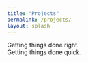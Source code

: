 ```yaml
---
title: "Projects"
permalink: /projects/
layout: splash
---
```


<!-- divs for the header page -->
<div id="right" class="side">
  <div class="title">
    Getting things done 
    <span id="fancy">right.</span>   
  </div>
</div>
<div id="left" class="side">
  <div class="title">
    Getting things done 
    <span id="fancy">quick.</span>   
  </div>
</div>

<script>
  const left = document.getElementById("left");

  const onMove = e => {
    const perc = e.clientX / window.innerWidth * 100;

    left.style.width = `${perc}%`;
  }

  document.onmousemove = e => onMove(e);
  document.ontouchmove = e => onMove(e.touches[0]);
</script>

<div style="padding-top: 110vh;">
Page under construction, check back later.

Look at the cool donut while you're here I guess, weee!

<pre id="donut" style="text-align: center;"></pre>
</div>
<!-- This is the code for the rotating donut -->
<script>
function multiplyMatrix(mat1, mat2) {
  // dimensions of matrices
  const dim1 = mat1.length;
  const dim2 = mat2[0].length;

  // check if matrix multiplication is possible
  if (mat1[0].length !== mat2.length) {
    console.error("Matrices cannot be multiplied");
    return null;
  }

  // create result matrix
  const result = new Array(dim1);
  for (let i = 0; i < dim1; i++) {
    result[i] = new Array(dim2).fill(0);
  }

  // multiply matrices
  for (let i = 0; i < dim1; i++) {
    for (let j = 0; j < dim2; j++) {
      for (let k = 0; k < mat1[0].length; k++) {
        result[i][j] += mat1[i][k] * mat2[k][j];
      }
    }
  }

  return result;
}

const INC = 0.08; // Increments of THETA and PHI
const R_TOR = 5;
const R_DON = 2.5;

const pix = ['.', ',', '-', '~', ':', ';', '=', '*', '$', '@'];
const IV = [[-1 / Math.sqrt(3)], [-1 / Math.sqrt(3)], [1 / Math.sqrt(3)]];

const RESO = [18,18]; // Resolution of the screen displaying the torus
const elem = document.getElementById('donut');

function draw_torus(R_x) {
  const screen = Array.from({ length: RESO[0] }, () => Array.from({ length: RESO[1] }, () => ' '));
  const scre_z = Array.from({ length: RESO[0] }, () => Array.from({ length: RESO[1] }, () => -Infinity));

  // Rotation of the torus
  const Rot_x = [    [1, 0, 0],
    [0, Math.cos(R_x), -Math.sin(R_x)],
    [0, Math.sin(R_x), Math.cos(R_x)],
  ];

  let THETA = 0;
  let PHI = 0;
  while (THETA < 2 * Math.PI) {
    while (PHI < 2 * Math.PI) {
      const P = [        [(R_TOR - R_DON * Math.cos(PHI)) * Math.cos(THETA)],
        [(R_TOR - R_DON * Math.cos(PHI)) * Math.sin(THETA)],
        [R_DON * Math.sin(PHI)],
      ];
      P[0][0] = (R_TOR - R_DON * Math.cos(PHI)) * Math.cos(THETA);
      P[1][0] = (R_TOR - R_DON * Math.cos(PHI)) * Math.sin(THETA);
      P[2][0] = R_DON * Math.sin(PHI);

      const rotatedP = multiplyMatrix(Rot_x, P);

      const x = rotatedP[0][0];
      const y = rotatedP[1][0];
      const z = rotatedP[2][0];

      const xc = Math.floor(x + RESO[0] / 2);
      const yc = Math.floor(y + RESO[1] / 2);

      if (z > scre_z[xc][yc]) {
        const norm = [          [-Math.cos(THETA) * Math.cos(PHI)],
          [-Math.sin(THETA) * Math.cos(PHI)],
          [Math.sin(PHI)],
        ];

        const rotatedNorm = multiplyMatrix(Rot_x, norm);

        let illum = 0;
        for (let i = 0; i < 3; i++) {
          illum += rotatedNorm[i][0] * IV[i][0];
        }

        let il_idx = Math.floor(illum / 0.1);
        if(il_idx < 0){
          il_idx = 0;
        }
        screen[xc][yc] = pix[il_idx == 10 ? 9 : il_idx];
        if(screen[xc][yc] == undefined){
          console.error(xc, yc, il_idx);
        }
        scre_z[xc][yc] = z;
      }
      PHI += INC;
    }
    PHI = 0;
    THETA += INC;
  }

  let disp = "";

  for (const row of screen) {
    // disp += (row.join('')) + "\n";
    for (const cr of row) {
      if(cr == NaN){
        console.error("what");
      }
      disp += (cr+cr);
    }
    disp += "\n";
  }

  elem.textContent = disp;

}

let Rot_X = 0;

function print_tor(){
  draw_torus(Rot_X);
  Rot_X -= 0.04;
  if (Rot_X > (2*Math.PI)){
    Rot_X = Rot_X - 2*Math.PI;
  }
}

setInterval(print_tor, 17);
</script>